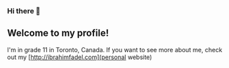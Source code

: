 ### Hi there 👋

Welcome to my profile!
----------------------

I'm in grade 11 in Toronto, Canada. If you want to see more about me, check out my [http://ibrahimfadel.com](personal website)
